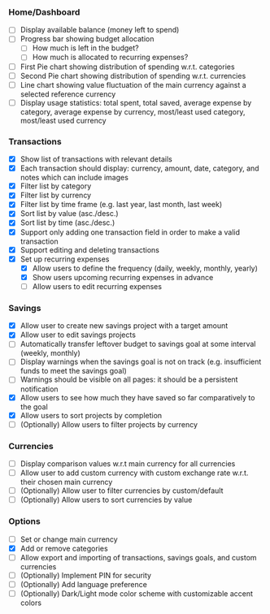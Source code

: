 ### Home/Dashboard
- [ ] Display available balance (money left to spend)
- [ ] Progress bar showing budget allocation
	- [ ] How much is left in the budget?
	- [ ] How much is allocated to recurring expenses?
- [ ] First Pie chart showing distribution of spending w.r.t. categories
- [ ] Second Pie chart showing distribution of spending w.r.t. currencies
- [ ] Line chart showing value fluctuation of the main currency against a selected reference currency
- [ ] Display usage statistics: total spent, total saved, average expense by category, average expense by currency, most/least used category, most/least used currency

### Transactions
- [x] Show list of transactions with relevant details
- [x] Each transaction should display: currency, amount, date, category, and notes which can include images
- [x] Filter list by category
- [x] Filter list by currency
- [x] Filter list by time frame (e.g. last year, last month, last week)
- [x] Sort list by value (asc./desc.)
- [x] Sort list by time (asc./desc.)
- [x] Support only adding one transaction field in order to make a valid transaction
- [x] Support editing and deleting transactions
- [x] Set up recurring expenses
	- [x] Allow users to define the frequency (daily, weekly, monthly, yearly)
	- [x] Show users upcoming recurring expenses in advance
	- [ ] Allow users to edit recurring expenses

### Savings
- [x] Allow user to create new savings project with a target amount
- [x] Allow user to edit savings projects
- [ ] Automatically transfer leftover budget to savings goal at some interval (weekly, monthly) 
- [ ] Display warnings when the savings goal is not on track (e.g. insufficient funds to meet the savings goal)
- [ ] Warnings should be visible on all pages: it should be a persistent notification
- [x] Allow users to see how much they have saved so far comparatively to the goal
- [x] Allow users to sort projects by completion
- [ ] (Optionally) Allow users to filter projects by currency

### Currencies
- [ ] Display comparison values w.r.t main currency for all currencies
- [ ] Allow user to add custom currency with custom exchange rate w.r.t. their chosen main currency
- [ ] (Optionally) Allow user to filter currencies by custom/default
- [ ] (Optionally) Allow users to sort currencies by value

### Options
- [ ] Set or change main currency 
- [x] Add or remove categories 
- [ ] Allow export and importing of transactions, savings goals, and custom currencies
- [ ] (Optionally) Implement PIN for security 
- [ ] (Optionally) Add language preference
- [ ] (Optionally) Dark/Light mode color scheme with customizable accent colors
